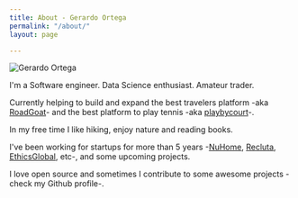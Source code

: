 ```yaml
---
title: About - Gerardo Ortega
permalink: "/about/"
layout: page

---
```

![Gerardo Ortega](https://g3ortega.com/assets/gerardo-ortega.jpg "Gerardo Ortega photo")

I'm a Software engineer. Data Science enthusiast. Amateur trader.

Currently helping to build and expand the best travelers platform -aka [RoadGoat](https://www.roadgoat.com)- and the best platform to play tennis -aka [playbycourt](https://playbycourt.com)-.

In my free time I like hiking, enjoy nature and reading books.

I've been working for startups for more than 5 years -[NuHome](https://www.nuhome.com.ni), [Recluta](https://recluta.com), [EthicsGlobal](https://ethicsglobal.com), etc-, and some upcoming projects.

I love open source and sometimes I contribute to some awesome projects -check my Github profile-.